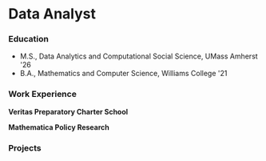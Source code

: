 # Data Analyst

### Education
- M.S., Data Analytics and Computational Social Science, UMass Amherst '26
- B.A., Mathematics and Computer Science, Williams College '21

### Work Experience

**Veritas Preparatory Charter School**

**Mathematica Policy Research**

### Projects

